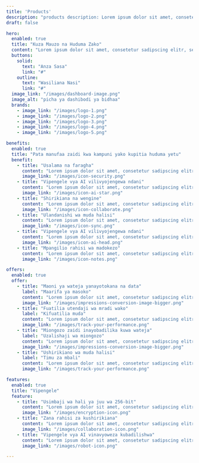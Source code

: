 ```yaml
---
title: 'Products'
description: "products description: Lorem ipsum dolor sit amet, consetetur sadipscing elitr, sed diam nonumy."
draft: false

hero:
  enabled: true
  title: "Kuza Mauzo na Huduma Zako"
  content: "Lorem ipsum dolor sit amet, consetetur sadipscing elitr, sed diam nonumy eirmod tempor invidunt ut labore et dolore magna aliquyam erat."
  buttons:
    solid:
      text: "Anza Sasa"
      link: "#"
    outline:
      text: "Wasiliana Nasi"
      link: "#"
  image_link: "/images/dashboard-image.png"
  image_alt: "picha ya dashibodi ya bidhaa"
  brands:
    - image_link: "/images/logo-1.png"
    - image_link: "/images/logo-2.png"
    - image_link: "/images/logo-3.png"
    - image_link: "/images/logo-4.png"
    - image_link: "/images/logo-5.png"

benefits:
  enabled: true
  title: "Pata manufaa zaidi kwa kampuni yako kupitia huduma yetu"
  benefit:
    - title: "Usalama na faragha"
      content: "Lorem ipsum dolor sit amet, consetetur sadipscing elitr, sed diam nonumy eirmod tempor."
      image_link: "/images/icon-security.png"
    - title: "Vipengele vya AI vilivyojengewa ndani"
      content: "Lorem ipsum dolor sit amet, consetetur sadipscing elitr, sed diam nonumy eirmod tempor."
      image_link: "/images/icon-ai-star.png"
    - title: "Shirikiana na wengine"
      content: "Lorem ipsum dolor sit amet, consetetur sadipscing elitr, sed diam nonumy eirmod tempor."
      image_link: "/images/icon-collaborate.png"
    - title: "Ulandanishi wa muda halisi"
      content: "Lorem ipsum dolor sit amet, consetetur sadipscing elitr, sed diam nonumy eirmod tempor."
      image_link: "/images/icon-sync.png"
    - title: "Vipengele vya AI vilivyojengewa ndani"
      content: "Lorem ipsum dolor sit amet, consetetur sadipscing elitr, sed diam nonumy eirmod tempor."
      image_link: "/images/icon-ai-head.png"
    - title: "Mpangilio rahisi wa madokezo"
      content: "Lorem ipsum dolor sit amet, consetetur sadipscing elitr, sed diam nonumy eirmod tempor."
      image_link: "/images/icon-notes.png"

offers:
  enabled: true
  offer:
    - title: "Maoni ya wateja yanayotokana na data"
      label: "Maarifa ya masoko"
      content: "Lorem ipsum dolor sit amet, consetetur sadipscing elitr, sed diam nonumy eirmod tempor invidunt ut labore et dolore magna aliquyam erat, sed diam voluptua invidunt ut labore. At dolore magna aliquyam erat, sed diam voluptua invid unt ut labore."
      image_link: "/images/impressions-conversion-image-bigger.png"
    - title: "Fuatilia utendaji wa mradi wako"
      label: "Kifuatilia muda"
      content: "Lorem ipsum dolor sit amet, consetetur sadipscing elitr, sed diam nonumy eirmod tempor invidunt ut labore et dolore magna aliquyam erat, sed diam voluptua invidunt ut labore. At dolore magna aliquyam erat, sed diam voluptua invid unt ut labore."
      image_link: "/images/track-your-performance.png"
    - title: "Miongozo zaidi inayobadilika kuwa wateja"
      label: "Uzalishaji wa miongozo"
      content: "Lorem ipsum dolor sit amet, consetetur sadipscing elitr, sed diam nonumy eirmod tempor invidunt ut labore et dolore magna aliquyam erat, sed diam voluptua invidunt ut labore. At dolore magna aliquyam erat, sed diam voluptua invid unt ut labore."
      image_link: "/images/impressions-conversion-image-bigger.png"
    - title: "Ushirikiano wa muda halisi"
      label: "Timu za mbali"
      content: "Lorem ipsum dolor sit amet, consetetur sadipscing elitr, sed diam nonumy eirmod tempor invidunt ut labore et dolore magna aliquyam erat, sed diam voluptua invidunt ut labore. At dolore magna aliquyam erat, sed diam voluptua invid unt ut labore."
      image_link: "/images/track-your-performance.png"

features:
  enabled: true
  title: "Vipengele"
  feature:
    - title: "Usimbaji wa hali ya juu wa 256-bit"
      content: "Lorem ipsum dolor sit amet, consetetur sadipscing elitr, sed diam nonumy eirmod tempor."
      image_link: "/images/encryption-icon.png"
    - title: "Zana rahisi za kushirikiana"
      content: "Lorem ipsum dolor sit amet, consetetur sadipscing elitr, sed diam nonumy eirmod tempor."
      image_link: "/images/collaboration-icon.png"
    - title: "Vipengele vya AI vinavyoweza kubadilishwa"
      content: "Lorem ipsum dolor sit amet, consetetur sadipscing elitr, sed diam nonumy eirmod tempor."
      image_link: "/images/robot-icon.png"

---
```

